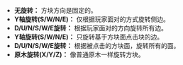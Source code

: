 * **无旋转：** 方块方向是固定的。
* **Y轴旋转(S/W/N/E)：** 仅根据玩家面对的方式旋转侧边。
* **D/U/N/S/W/E旋转：** 根据玩家面对的方向旋转所有边。
* **Y轴旋转(S/W/N/E)：** 只旋转基于方块面点击块的边。
* **D/U/N/S/W/E旋转：** 根据被点击的方块面，旋转所有的面。
* **原木旋转(X/Y/Z)：** 像普通原木一样旋转方块。